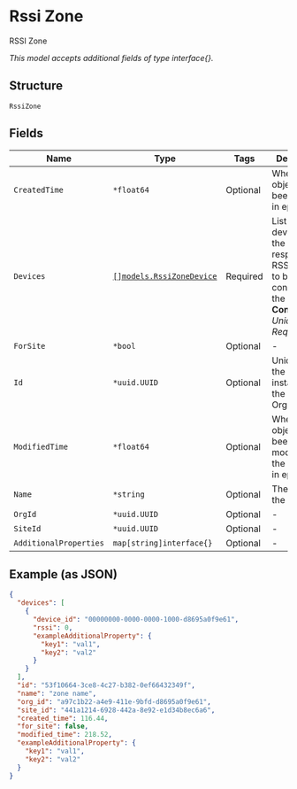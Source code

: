 
# Rssi Zone

RSSI Zone

*This model accepts additional fields of type interface{}.*

## Structure

`RssiZone`

## Fields

| Name | Type | Tags | Description |
|  --- | --- | --- | --- |
| `CreatedTime` | `*float64` | Optional | When the object has been created, in epoch |
| `Devices` | [`[]models.RssiZoneDevice`](../../doc/models/rssi-zone-device.md) | Required | List of devices and the respective RSSI values to be considered in the zone<br>**Constraints**: *Unique Items Required* |
| `ForSite` | `*bool` | Optional | - |
| `Id` | `*uuid.UUID` | Optional | Unique ID of the object instance in the Mist Organnization |
| `ModifiedTime` | `*float64` | Optional | When the object has been modified for the last time, in epoch |
| `Name` | `*string` | Optional | The name of the zone |
| `OrgId` | `*uuid.UUID` | Optional | - |
| `SiteId` | `*uuid.UUID` | Optional | - |
| `AdditionalProperties` | `map[string]interface{}` | Optional | - |

## Example (as JSON)

```json
{
  "devices": [
    {
      "device_id": "00000000-0000-0000-1000-d8695a0f9e61",
      "rssi": 0,
      "exampleAdditionalProperty": {
        "key1": "val1",
        "key2": "val2"
      }
    }
  ],
  "id": "53f10664-3ce8-4c27-b382-0ef66432349f",
  "name": "zone name",
  "org_id": "a97c1b22-a4e9-411e-9bfd-d8695a0f9e61",
  "site_id": "441a1214-6928-442a-8e92-e1d34b8ec6a6",
  "created_time": 116.44,
  "for_site": false,
  "modified_time": 218.52,
  "exampleAdditionalProperty": {
    "key1": "val1",
    "key2": "val2"
  }
}
```

